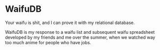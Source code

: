 # WaifuDB
Your waifu is shit, and I can prove it with my relational database.

WaifuDB is my response to a waifu list and subsequent waifu spreadsheet developed by my friends and me over the summer, when we watched way too much anime for people who have jobs.
